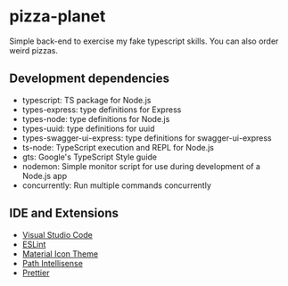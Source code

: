 # pizza-planet

Simple back-end to exercise my fake typescript skills. You can also order weird pizzas.

## Development dependencies

-   typescript: TS package for Node.js
-   types-express: type definitions for Express
-   types-node: type definitions for Node.js
-   types-uuid: type definitions for uuid
-   types-swagger-ui-express: type definitions for swagger-ui-express
-   ts-node: TypeScript execution and REPL for Node.js
-   gts: Google's TypeScript Style guide
-   nodemon: Simple monitor script for use during development of a Node.js app
-   concurrently: Run multiple commands concurrently

## IDE and Extensions

-   [Visual Studio Code](https://code.visualstudio.com/)
-   [ESLint](https://marketplace.visualstudio.com/items?itemName=dbaeumer.vscode-eslint)
-   [Material Icon Theme](https://marketplace.visualstudio.com/items?itemName=PKief.material-icon-theme)
-   [Path Intellisense](https://marketplace.visualstudio.com/items?itemName=christian-kohler.path-intellisense)
-   [Prettier](https://marketplace.visualstudio.com/items?itemName=esbenp.prettier-vscode)
